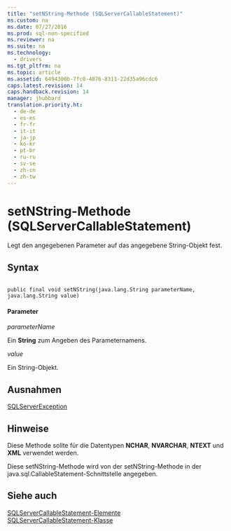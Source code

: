 ```yaml
---
title: "setNString-Methode (SQLServerCallableStatement)"
ms.custom: na
ms.date: 07/27/2016
ms.prod: sql-non-specified
ms.reviewer: na
ms.suite: na
ms.technology: 
  - drivers
ms.tgt_pltfrm: na
ms.topic: article
ms.assetid: 6494300b-7fc0-4076-8311-22d35a96cdc6
caps.latest.revision: 14
caps.handback.revision: 14
manager: jhubbard
translation.priority.ht: 
  - de-de
  - es-es
  - fr-fr
  - it-it
  - ja-jp
  - ko-kr
  - pt-br
  - ru-ru
  - sv-se
  - zh-cn
  - zh-tw
---
```

# setNString-Methode (SQLServerCallableStatement)
  Legt den angegebenen Parameter auf das angegebene String\-Objekt fest.  
  
## Syntax  
  
```  
  
public final void setNString(java.lang.String parameterName, java.lang.String value)  
```  
  
#### Parameter  
 *parameterName*  
  
 Ein **String** zum Angeben des Parameternamens.  
  
 *value*  
  
 Ein String\-Objekt.  
  
## Ausnahmen  
 [SQLServerException](../content/SQLServerException-Class.md)  
  
## Hinweise  
 Diese Methode sollte für die Datentypen **NCHAR**, **NVARCHAR**, **NTEXT** und **XML** verwendet werden.  
  
 Diese setNString\-Methode wird von der setNString\-Methode in der java.sql.CallableStatement\-Schnittstelle angegeben.  
  
## Siehe auch  
 [SQLServerCallableStatement-Elemente](../content/SQLServerCallableStatement-Members.md)   
 [SQLServerCallableStatement-Klasse](../content/SQLServerCallableStatement-Class.md)  
  
  